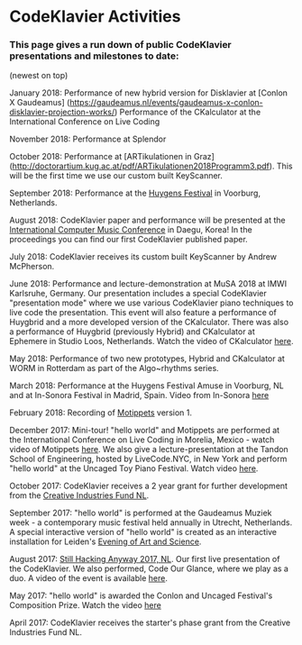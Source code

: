 # CodeKlavier Activities
### This page gives a run down of public CodeKlavier presentations and milestones to date: 
(newest on top)

January 2018: Performance of new hybrid version for Disklavier at [Conlon X Gaudeamus] (https://gaudeamus.nl/events/gaudeamus-x-conlon-disklavier-projection-works/)
              Performance of the CKalculator at the International Conference on Live Coding

November 2018: Performance at Splendor

October 2018: Performance at [ARTikulationen in Graz] (http://doctorartium.kug.ac.at/pdf/ARTikulationen2018Programm3.pdf). This will be the first time we use our custom built KeyScanner.

September 2018: Performance at the [Huygens Festival](https://huygensfestival.nl/) in Voorburg, Netherlands.

August 2018: CodeKlavier paper and performance will be presented at the [International Computer Music Conference](https://icmc2018.org/) in Daegu, Korea! In the proceedings you can find our first CodeKlavier published paper.

July 2018: CodeKlavier receives its custom built KeyScanner by Andrew McPherson.

June 2018: Performance and lecture-demonstration at MuSA 2018 at IMWI Karlsruhe, Germany. Our presentation includes a special CodeKlavier "presentation mode" where we use various CodeKlavier piano techniques to live code the presentation. This event will also feature a performance of Huygbrid and a more developed version of the CKalculator.
There was also a performance of Huygbrid (previously Hybrid) and CKalculator at Ephemere in Studio Loos, Netherlands. Watch the video of CKalculator [here](https://youtu.be/Ea4pUYqb8BA).

May 2018: Performance of two new prototypes, Hybrid and CKalculator at WORM in Rotterdam as part of the Algo~rhythms series. 

March 2018: Performance at the Huygens Festival Amuse in Voorburg, NL and at In-Sonora Festival in Madrid, Spain. Video from In-Sonora [here]( https://www.youtube.com/watch?v=F5O_WUdtOqY&t=5149s)

February 2018: Recording of [Motippets](https://youtu.be/nzsW1w38JEc) version 1.

December 2017: Mini-tour! "hello world" and Motippets are performed at the International Conference on Live Coding in Morelia, Mexico - watch video of Motippets [here](https://youtu.be/Kk71xkodu0k). We also give a lecture-presentation at the Tandon School of Engineering, hosted by LiveCode.NYC, in New York and perform "hello world" at the Uncaged Toy Piano Festival. Watch video [here](https://youtu.be/N_Vpo5jzH_c).

October 2017: CodeKlavier receives a 2 year grant for further development from the [Creative Industries Fund NL](http://m.stimuleringsfonds.nl/nl/toekenningen/codeklavier/4410/).

September 2017: "hello world" is performed at the Gaudeamus Muziek week - a contemporary music festival held annually in Utrecht, Netherlands. A special interactive version of "hello world" is created as an interactive installation for Leiden's [Evening of Art and Science](http://nachtvankunstenkennis.nl/act/codeklavier). 

August 2017: [Still Hacking Anyway 2017, NL](https://sha2017.org/).
Our first live presentation of the CodeKlavier. We also performed, Code Our Glance, where we play as a duo. A video of the event is available [here](https://youtu.be/efU7trVAPvA).

May 2017: "hello world" is awarded the Conlon and Uncaged Festival's Composition Prize. Watch the video [here](https://youtu.be/ytpB8FB6VTU)

April 2017: CodeKlavier receives the starter's phase grant from the Creative Industries Fund NL.
